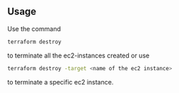 ## Usage
Use the command
```bash
terraform destroy
```
to terminate all the ec2-instances created or use

```bash
terraform destroy -target <name of the ec2 instance>

```
to terminate a specific ec2 instance. 
